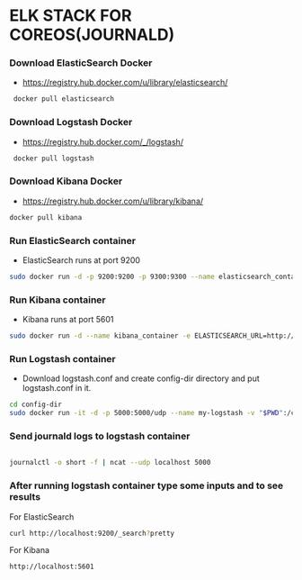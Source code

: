 # ELK STACK FOR COREOS(JOURNALD) #

### Download ElasticSearch Docker ###
- https://registry.hub.docker.com/u/library/elasticsearch/

```bash
 docker pull elasticsearch
```
### Download Logstash Docker ###
- https://registry.hub.docker.com/_/logstash/

```bash
 docker pull logstash
```
### Download Kibana Docker ###
- https://registry.hub.docker.com/u/library/kibana/

```bash
docker pull kibana
```

### Run ElasticSearch container ###

- ElasticSearch runs at port 9200

```bash
sudo docker run -d -p 9200:9200 -p 9300:9300 --name elasticsearch_container elasticsearch
```

### Run Kibana container ###

- Kibana runs at port 5601

```bash
sudo docker run -d --name kibana_container -e ELASTICSEARCH_URL=http://elastichsearch_container_ip:9200 -p 5601:5601 kibana
```

### Run Logstash container ###

- Download logstash.conf and create config-dir directory and put logstash.conf in it.

```bash
cd config-dir
sudo docker run -it -d -p 5000:5000/udp --name my-logstash -v "$PWD":/config logstash logstash -f /config/log.conf
```

### Send journald logs to logstash container ###

```bash

journalctl -o short -f | ncat --udp localhost 5000
```


### After running logstash container type some inputs and to see results ###

For ElasticSearch

```bash
curl http://localhost:9200/_search?pretty
```

For Kibana

```bash
http://localhost:5601
```
